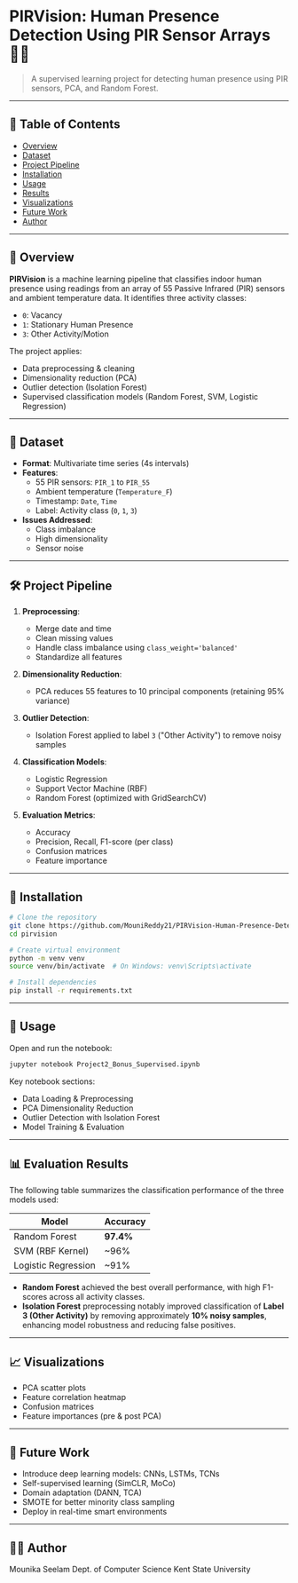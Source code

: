 # PIRVision: Human Presence Detection Using PIR Sensor Arrays 🕵️‍♂️

> A supervised learning project for detecting human presence using PIR sensors, PCA, and Random Forest.

---

## 📖 Table of Contents

- [Overview](#overview)
- [Dataset](#dataset)
- [Project Pipeline](#project-pipeline)
- [Installation](#installation)
- [Usage](#usage)
- [Results](#results)
- [Visualizations](#visualizations)
- [Future Work](#future-work)
- [Author](#author)

---

## 📌 Overview

**PIRVision** is a machine learning pipeline that classifies indoor human presence using readings from an array of 55 Passive Infrared (PIR) sensors and ambient temperature data. It identifies three activity classes:
- `0`: Vacancy
- `1`: Stationary Human Presence
- `3`: Other Activity/Motion

The project applies:
- Data preprocessing & cleaning
- Dimensionality reduction (PCA)
- Outlier detection (Isolation Forest)
- Supervised classification models (Random Forest, SVM, Logistic Regression)

---

## 📁 Dataset

- **Format**: Multivariate time series (4s intervals)
- **Features**: 
  - 55 PIR sensors: `PIR_1` to `PIR_55`
  - Ambient temperature (`Temperature_F`)
  - Timestamp: `Date`, `Time`
  - Label: Activity class (`0`, `1`, `3`)
- **Issues Addressed**:
  - Class imbalance
  - High dimensionality
  - Sensor noise

---

## 🛠️ Project Pipeline

1. **Preprocessing**:
   - Merge date and time
   - Clean missing values
   - Handle class imbalance using `class_weight='balanced'`
   - Standardize all features

2. **Dimensionality Reduction**:
   - PCA reduces 55 features to 10 principal components (retaining 95% variance)

3. **Outlier Detection**:
   - Isolation Forest applied to label `3` ("Other Activity") to remove noisy samples

4. **Classification Models**:
   - Logistic Regression
   - Support Vector Machine (RBF)
   - Random Forest (optimized with GridSearchCV)

5. **Evaluation Metrics**:
   - Accuracy
   - Precision, Recall, F1-score (per class)
   - Confusion matrices
   - Feature importance

---

## 💾 Installation

```bash
# Clone the repository
git clone https://github.com/MouniReddy21/PIRVision-Human-Presence-Detection.git
cd pirvision

# Create virtual environment
python -m venv venv
source venv/bin/activate  # On Windows: venv\Scripts\activate

# Install dependencies
pip install -r requirements.txt
```
---

## 🚀 Usage
Open and run the notebook:
```bash
jupyter notebook Project2_Bonus_Supervised.ipynb
```
Key notebook sections:
- Data Loading & Preprocessing
- PCA Dimensionality Reduction
- Outlier Detection with Isolation Forest
- Model Training & Evaluation

---
## 📊 Evaluation Results

The following table summarizes the classification performance of the three models used:

| Model                | Accuracy |
|---------------------|----------|
| Random Forest        | **97.4%** |
| SVM (RBF Kernel)     | ~96%     |
| Logistic Regression  | ~91%     |

- **Random Forest** achieved the best overall performance, with high F1-scores across all activity classes.
- **Isolation Forest** preprocessing notably improved classification of **Label 3 (Other Activity)** by removing approximately **10% noisy samples**, enhancing model robustness and reducing false positives.

---
## 📈 Visualizations
- PCA scatter plots
- Feature correlation heatmap
- Confusion matrices
- Feature importances (pre & post PCA)

---
## 🔮 Future Work
- Introduce deep learning models: CNNs, LSTMs, TCNs
- Self-supervised learning (SimCLR, MoCo)
- Domain adaptation (DANN, TCA)
- SMOTE for better minority class sampling
- Deploy in real-time smart environments

---
## 👩‍💻 Author
Mounika Seelam
Dept. of Computer Science
Kent State University


